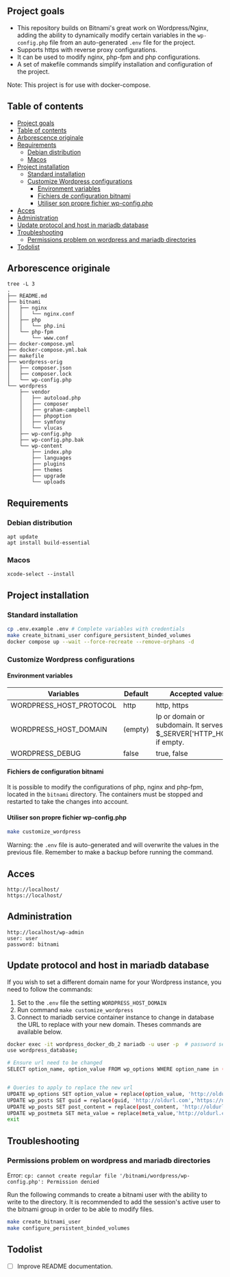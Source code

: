 ## Project goals

- This repository builds on Bitnami's great work on Wordpress/Nginx, adding the ability to dynamically modify certain variables in the `wp-config.php` file from an auto-generated `.env` file for the project.
- Supports https with reverse proxy configurations.
- It can be used to modify nginx, php-fpm and php configurations. 
- A set of makefile commands simplify installation and configuration of the project.


Note: This project is for use with docker-compose.

## Table of contents

- [Project goals](#project-goals)
- [Table of contents](#table-of-contents)
- [Arborescence originale](#arborescence-originale)
- [Requirements](#requirements)
  - [Debian distribution](#debian-distribution)
  - [Macos](#macos)
- [Project installation](#project-installation)
  - [Standard installation](#standard-installation)
  - [Customize Wordpress configurations](#customize-wordpress-configurations)
    - [Environment variables](#environment-variables)
    - [Fichiers de configuration bitnami](#fichiers-de-configuration-bitnami)
    - [Utiliser son propre fichier wp-config.php](#utiliser-son-propre-fichier-wp-configphp)
- [Acces](#acces)
- [Administration](#administration)
- [Update protocol and host in mariadb database](#update-protocol-and-host-in-mariadb-database)
- [Troubleshooting](#troubleshooting)
  - [Permissions problem on wordpress and mariadb directories](#permissions-problem-on-wordpress-and-mariadb-directories)
- [Todolist](#todolist)


## Arborescence originale
```
tree -L 3
.
├── README.md
├── bitnami
│   ├── nginx
│   │   └── nginx.conf
│   ├── php
│   │   └── php.ini
│   └── php-fpm
│       └── www.conf
├── docker-compose.yml
├── docker-compose.yml.bak
├── makefile
├── wordpress-orig
│   ├── composer.json
│   ├── composer.lock
│   └── wp-config.php
└── wordpress
    ├── vendor
    │   ├── autoload.php
    │   ├── composer
    │   ├── graham-campbell
    │   ├── phpoption
    │   ├── symfony
    │   └── vlucas
    ├── wp-config.php
    ├── wp-config.php.bak
    └── wp-content
        ├── index.php
        ├── languages
        ├── plugins
        ├── themes
        ├── upgrade
        └── uploads
```

## Requirements


### Debian distribution

```
apt update
apt install build-essential
```

### Macos

```
xcode-select --install
```

## Project installation

### Standard installation

```sh
cp .env.example .env # Complete variables with credentials
make create_bitnami_user configure_persistent_binded_volumes
docker compose up --wait --force-recreate --remove-orphans -d
```

### Customize Wordpress configurations

#### Environment variables

| Variables    | Default | Accepted values |
| -------- | ------- | ------- |
| WORDPRESS_HOST_PROTOCOL | http | http, https |
| WORDPRESS_HOST_DOMAIN | (empty) | Ip or domain or subdomain. It serves $_SERVER['HTTP_HOST'] if empty. |
| WORDPRESS_DEBUG | false | true, false |


#### Fichiers de configuration bitnami

It is possible to modify the configurations of php, nginx and php-fpm, located in the `bitnami` directory. The containers must be stopped and restarted to take the changes into account.

#### Utiliser son propre fichier wp-config.php

```sh
make customize_wordpress
```

Warning: the `.env` file is auto-generated and will overwrite the values in the previous file. Remember to make a backup before running the command.

## Acces

```
http://localhost/
https://localhost/
```

## Administration

```
http://localhost/wp-admin
user: user
password: bitnami
```

## Update protocol and host in mariadb database

If you wish to set a different domain name for your Wordpress instance, you need to follow the commands: 

1. Set to the `.env` file the setting `WORDPRESS_HOST_DOMAIN`
2. Run command `make customize_wordpress`
3. Connect to mariadb service container instance to change in database the URL to replace with your new domain. Theses commands are available below.


```sh
docker exec -it wordpress_docker_db_2 mariadb -u user -p  # password set in .env file
use wordpress_database;

# Ensure url need to be changed
SELECT option_name, option_value FROM wp_options WHERE option_name in ('home', 'siteurl');


# Queries to apply to replace the new url
UPDATE wp_options SET option_value = replace(option_value, 'http://oldurl.com', 'https://newurl.com') WHERE option_name = 'home' OR option_name = 'siteurl';
UPDATE wp_posts SET guid = replace(guid, 'http://oldurl.com','https://newurl.com');
UPDATE wp_posts SET post_content = replace(post_content, 'http://oldurl.com', 'https://newurl.com'); 
UPDATE wp_postmeta SET meta_value = replace(meta_value,'http://oldurl.com','https://newurl.com');
exit
```

## Troubleshooting

### Permissions problem on wordpress and mariadb directories

Error: `cp: cannot create regular file '/bitnami/wordpress/wp-config.php': Permission denied`

Run the following commands to create a bitnami user with the ability to write to the directory. It is recommended to add the session's active user to the bitnami group in order to be able to modify files.


```sh
make create_bitnami_user
make configure_persistent_binded_volumes
```


## Todolist
- [ ] Improve README documentation.